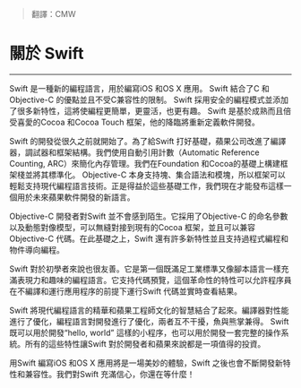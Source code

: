 > 翻譯：CMW
# 關於 Swift
-----------------

Swift 是一種新的編程語言，用於編寫iOS 和OS X 應用。 Swift 結合了C 和Objective-C 的優點並且不受C兼容性的限制。 Swift 採用安全的編程模式並添加了很多新特性，這將使編程更簡單，更靈活，也更有趣。 Swift 是基於成熟而且倍受喜愛的Cocoa 和Cocoa Touch 框架，他的降臨將重新定義軟件開發。

Swift 的開發從很久之前就開始了。為了給Swift 打好基礎，蘋果公司改進了編譯器，調試器和框架結構。我們使用自動引用計數（Automatic Reference Counting, ARC）來簡化內存管理。我們在Foundation 和Cocoa的基礎上構建框架棧並將其標準化。 Objective-C 本身支持塊、集合語法和模塊，所以框架可以輕鬆支持現代編程語言技術。正是得益於這些基礎工作，我們現在才能發布這樣一個用於未來蘋果軟件開發的新語言。

Objective-C 開發者對Swift 並不會感到陌生。它採用了Objective-C 的命名參數以及動態對像模型，可以無縫對接到現有的Cocoa 框架，並且可以兼容Objective-C 代碼。在此基礎之上，Swift 還有許多新特性並且支持過程式編程和物件導向編程。

Swift 對於初學者來說也很友善。它是第一個既滿足工業標準又像腳本語言一樣充滿表現力和趣味的編程語言。它支持代碼預覽，這個革命性的特性可以允許程序員在不編譯和運行應用程序的前提下運行Swift 代碼並實時查看結果。

Swift 將現代編程語言的精華和蘋果工程師文化的智慧結合了起來。編譯器對性能進行了優化，編程語言對開發進行了優化，兩者互不干擾，魚與熊掌兼得。 Swift 既可以用於開發“hello, world” 這樣的小程序，也可以用於開發一套完整的操作系統。所有的這些特性讓Swift 對於開發者和蘋果來說都是一項值得的投資。

用Swift 編寫iOS 和OS X 應用將是一場美妙的體驗，Swift 之後也會不斷開發新特性和兼容性。我們對Swift 充滿信心，你還在等什麼！
